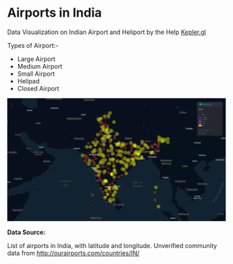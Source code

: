 # Airports in India

Data Visualization on Indian Airport and Heliport by the Help [Kepler.gl](http://kepler.gl "Kepler.gl")

Types of Airport:-
- Large Airport
- Medium Airport
- Small Airport
- Helipad
- Closed Airport

![Indian Airport](Airports%20in%20India.png "Manifesting Indian Airport")


**Data Source:**

List of airports in India, with latitude and longitude. Unverified community data from http://ourairports.com/countries/IN/